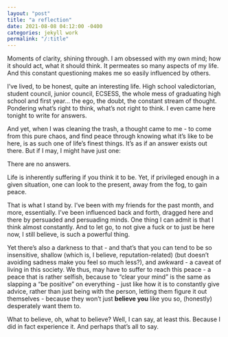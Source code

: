 ```yaml
---
layout: "post"
title: "a reflection"
date: 2021-08-08 04:12:00 -0400
categories: jekyll work
permalink: "/:title"
---
```


Moments of clarity, shining through. I am obsessed with my own mind; how it should act, what it should think. It permeates so many aspects of my life. And this constant questioning makes me so easily influenced by others.

I’ve lived, to be honest, quite an interesting life. High school valedictorian, student council, junior council, ECSESS, the whole mess of graduating high school and first year… the ego, the doubt, the constant stream of thought. Pondering what’s right to think, what’s not right to think. I even came here tonight to write for answers.

And yet, when I was cleaning the trash, a thought came to me - to come from this pure chaos, and find peace through knowing what it’s like to be here, is as such one of life’s finest things. It’s as if an answer exists out there. But if I may, I might have just one:

There are no answers.

Life is inherently suffering if you think it to be. Yet, if privileged enough in a given situation, one can look to the present, away from the fog, to gain peace.

That is what I stand by. I’ve been with my friends for the past month, and more, essentially. I’ve been influenced back and forth, dragged here and there by persuaded and persuading minds. One thing I can admit is that I think almost constantly. And to let go, to not give a fuck or to just be here now, I still believe, is such a powerful thing.

Yet there’s also a darkness to that - and that’s that you can tend to be so insensitive, shallow (which is, I believe, reputation-related) (but doesn’t avoiding sadness make you feel so much less?), and awkward - a caveat of living in this society. We thus, may have to suffer to reach this peace - a peace that is rather selfish, because to “clear your mind” is the same as slapping a “be positive” on everything - just like how it is to constantly give advice, rather than just being with the person, letting them figure it out themselves - because they won’t just **believe you** like you so, (honestly) desperately want them to.

What to believe, oh, what to believe? Well, I can say, at least this. Because I did in fact experience it. And perhaps that’s all to say.
